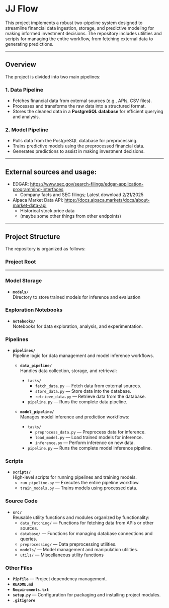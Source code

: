 # JJ Flow

This project implements a robust two-pipeline system designed to streamline financial data ingestion, storage, and predictive modeling for making informed investment decisions. The repository includes utilities and scripts for managing the entire workflow, from fetching external data to generating predictions.

---

## Overview

The project is divided into two main pipelines:

### 1. **Data Pipeline**
- Fetches financial data from external sources (e.g., APIs, CSV files).
- Processes and transforms the raw data into a structured format.
- Stores the cleaned data in a **PostgreSQL database** for efficient querying and analysis.

### 2. **Model Pipeline**
- Pulls data from the PostgreSQL database for preprocessing.
- Trains predictive models using the preprocessed financial data.
- Generates predictions to assist in making investment decisions.

---

## External sources and usage:
- EDGAR: https://www.sec.gov/search-filings/edgar-application-programming-interfaces
  - Company facts and SEC filings; Latest download 2/21/2025
- Alpaca Market Data API: https://docs.alpaca.markets/docs/about-market-data-api
  - Historical stock price data
  - (maybe some other things from other endpoints)

---

## Project Structure

The repository is organized as follows:

### Project Root

---

### Model Storage
- **`models/`**  
  Directory to store trained models for inference and evaluation

### Exploration Notebooks
- **`notebooks/`**  
  Notebooks for data exploration, analysis, and experimentation.

### Pipelines
- **`pipelines/`**  
  Pipeline logic for data management and model inference workflows.

  - **`data_pipeline/`**  
    Handles data collection, storage, and retrieval:
    - `tasks/`
      - `fetch_data.py` — Fetch data from external sources.
      - `store_data.py` — Store data into the database.
      - `retrieve_data.py` — Retrieve data from the database.
    - `pipeline.py` — Runs the complete data pipeline.

  - **`model_pipeline/`**  
    Manages model inference and prediction workflows:
    - `tasks/`
      - `preprocess_data.py` — Preprocess data for inference.
      - `load_model.py` — Load trained models for inference.
      - `inference.py` — Perform inference on new data.
    - `pipeline.py` — Runs the complete model inference pipeline.

### Scripts
- **`scripts/`**  
  High-level scripts for running pipelines and training models.
  - `run_pipeline.py` — Executes the entire pipeline workflow.
  - `train_models.py` — Trains models using processed data.

### Source Code
- **`src/`**  
  Reusable utility functions and modules organized by functionality:
  - `data_fetching/` — Functions for fetching data from APIs or other sources.
  - `database/` — Functions for managing database connections and queries.
  - `preprocessing/` — Data preprocessing utilities.
  - `models/` — Model management and manipulation utilities.
  - `utils/` — Miscellaneous utility functions

### Other Files
- **`Pipfile`** — Project dependency management.
- **`README.md`**
- **`Requirements.txt`**
- **`setup.py`** — Configuration for packaging and installing project modules.
- **`.gitignore`**